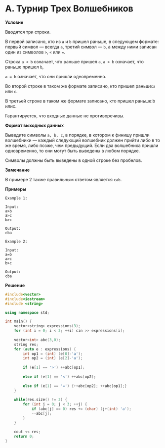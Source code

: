 # А. Турнир Трех Волшебников

**Условие**


Вводятся три строки.

В первой записано, кто из `a` и `b` пришел раньше, в следующем формате: первый символ — всегда `a`, третий символ — `b`, а между ними записан один из символов `>`, `<` или `=`.

Строка `a < b` означает, что раньше пришел `a`, `a > b` означает, что раньше пришел `b`,

`a = b` означает, что они пришли одновременно.

Во второй строке в таком же формате записано, кто пришел раньше:`a` или `c`.

В третьей строке в таком же формате записано, кто пришел раньше:b илиc.

Гарантируется, что входные данные не противоречивы.

**Формат выходных данных**

Выведите символы `a, b, c`, в порядке, в котором к финишу пришли волшебники — каждый следующий волшебник должен прийти либо в то же время, либо позже, чем предыдущий. Если два волшебника пришли одновременно, то они могут быть выведены в любом порядке.

Символы должны быть выведены в одной строке без пробелов.

**Замечание**

В примере 2 также правильным ответом является `cab`.


**Примеры**
```
Example 1:

Input: 
a>b 
a>c 
b>c

Output: 
cba

Example 2:

Input:
a=b 
a>c 
b>c

Output:
cba
```


**Решение**
```C++
#include<vector>
#include<iostream>
#include <string>

using namespace std;

int main() {
    vector<string> expressions(3);
    for (int i = 0; i < 3; ++i) cin >> expressions[i];
    
    vector<int> abc(3,0);
    string res;
    for (auto e : expressions) {
        int op1 = (int) (e[0]-'a');
        int op2 = (int) (e[2]-'a');
        
        if (e[1] == '>') ++abc[op1];
    
        else if (e[1] == '<') ++abc[op2];
        
        else if (e[1] == '=') {++abc[op2]; ++abc[op1];}
    }
    
    while(res.size() != 3) {
        for (int j = 0; j < 3; ++j) {
            if (abc[j] == 0) res += (char) (j+(int) 'a');
            --abc[j];
        } 
    }
    
    cout << res;
    return 0;
}
```






 


 


